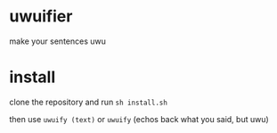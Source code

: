 # uwuifier

make your sentences uwu

# install 

clone the repository and run
`sh install.sh`

then use 
`uwuify (text)` 
or 
`uwuify` (echos back what you said, but uwu)
